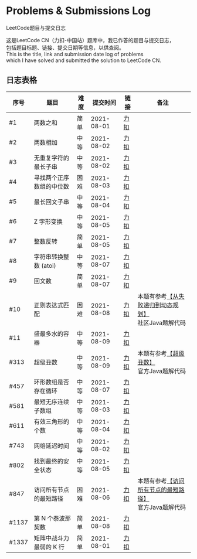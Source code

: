 # Problems & Submissions Log

LeetCode题目与提交日志

这是LeetCode CN（力扣-中国站）题库中，我已作答的题目与提交日志，  
包括题目标题、链接、提交日期等信息，以供查阅。  
This is the title, link and submission date log of problems  
which I have solved and submitted the solution to LeetCode CN.

## 日志表格

| 序号  | 题目                     | 难度 | 提交时间   | 链接          | 备注 |
| ---   | ---                      | ---  | ---        | ---           | ---  |
| #1    | 两数之和                 | 简单 | 2021-08-01 | [力扣][P1]    |      |
| #2    | 两数相加                 | 中等 | 2021-08-02 | [力扣][P2]    |      |
| #3    | 无重复字符的最长子串     | 中等 | 2021-08-02 | [力扣][P3]    |      |
| #4    | 寻找两个正序数组的中位数 | 困难 | 2021-08-03 | [力扣][P4]    |      |
| #5    | 最长回文子串             | 中等 | 2021-08-04 | [力扣][P5]    |      |
| #6    | Z 字形变换               | 中等 | 2021-08-05 | [力扣][P6]    |      |
| #7    | 整数反转                 | 简单 | 2021-08-05 | [力扣][P7]    |      |
| #8    | 字符串转换整数 (atoi)    | 中等 | 2021-08-07 | [力扣][P8]    |      |
| #9    | 回文数                   | 简单 | 2021-08-07 | [力扣][P9]    |      |
| #10   | 正则表达式匹配           | 困难 | 2021-08-08 | [力扣][P10]   | 本题有参考[【从失败递归到动态规划】][S10]<br>社区Java题解代码 |
| #11   | 盛最多水的容器           | 中等 | 2021-08-09 | [力扣][P11]   |      |
| #313  | 超级丑数                 | 中等 | 2021-08-09 | [力扣][P313]  | 本题有参考[【超级丑数】][S313]<br>官方Java题解代码 |
| #457  | 环形数组是否存在循环     | 中等 | 2021-08-07 | [力扣][P457]  |      |
| #581  | 最短无序连续子数组       | 中等 | 2021-08-03 | [力扣][P581]  |      |
| #611  | 有效三角形的个数         | 中等 | 2021-08-04 | [力扣][P611]  |      |
| #743  | 网络延迟时间             | 中等 | 2021-08-02 | [力扣][P743]  |      |
| #802  | 找到最终的安全状态       | 中等 | 2021-08-05 | [力扣][P802]  |      |
| #847  | 访问所有节点的最短路径   | 困难 | 2021-08-06 | [力扣][P847]  | 本题有参考[【访问所有节点的最短路径】][S847]<br>官方Java题解代码 |
| #1137 | 第 N 个泰波那契数        | 简单 | 2021-08-08 | [力扣][P1137] |      |
| #1337 | 矩阵中战斗力最弱的 K 行  | 简单 | 2021-08-01 | [力扣][P1337] |      |

[P1]:https://leetcode-cn.com/problems/two-sum/

[P2]:https://leetcode-cn.com/problems/add-two-numbers/

[P3]:https://leetcode-cn.com/problems/longest-substring-without-repeating-characters/

[P4]:https://leetcode-cn.com/problems/median-of-two-sorted-arrays/

[P5]:https://leetcode-cn.com/problems/longest-palindromic-substring/

[P6]:https://leetcode-cn.com/problems/zigzag-conversion/

[P7]:https://leetcode-cn.com/problems/reverse-integer/

[P8]:https://leetcode-cn.com/problems/string-to-integer-atoi/

[P9]:https://leetcode-cn.com/problems/palindrome-number/

[P10]:https://leetcode-cn.com/problems/regular-expression-matching/

[P11]:https://leetcode-cn.com/problems/container-with-most-water/

[P313]:https://leetcode-cn.com/problems/super-ugly-number/

[P457]:https://leetcode-cn.com/problems/circular-array-loop/

[P581]:https://leetcode-cn.com/problems/shortest-unsorted-continuous-subarray/

[P611]:https://leetcode-cn.com/problems/valid-triangle-number/

[P743]:https://leetcode-cn.com/problems/network-delay-time/

[P802]:https://leetcode-cn.com/problems/find-eventual-safe-states/

[P847]:https://leetcode-cn.com/problems/shortest-path-visiting-all-nodes/

[P1137]:https://leetcode-cn.com/problems/n-th-tribonacci-number/

[P1337]:https://leetcode-cn.com/problems/the-k-weakest-rows-in-a-matrix/

[S10]:https://leetcode-cn.com/problems/regular-expression-matching/solution/cong-shi-bai-di-gui-dao-dong-tai-gui-hua-tncj/

[S313]:https://leetcode-cn.com/problems/super-ugly-number/solution/chao-ji-chou-shu-by-leetcode-solution-uzff/

[S847]: https://leetcode-cn.com/problems/shortest-path-visiting-all-nodes/solution/fang-wen-suo-you-jie-dian-de-zui-duan-lu-mqc2/
